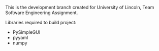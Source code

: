 This is the development branch created for University of Lincoln, Team Software Engineering Assignment.

Libraries required to build project:

- PySimpleGUI
- pyyaml
- numpy
